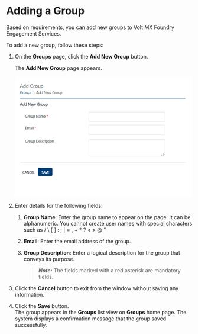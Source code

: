                              


Adding a Group
==============

Based on requirements, you can add new groups to Volt MX Foundry Engagement Services.

To add a new group, follow these steps:

1.  On the **Groups** page, click the **Add New Group** button.
    
    The **Add New Group** page appears.
    
    ![](../Resources/Images/Settings/Admin_Access/Groups/addnewgroup_580x391.png)
2.  Enter details for the following fields:
    1.  **Group Name**: Enter the group name to appear on the page. It can be alphanumeric. You cannot create user names with special characters such as / \\ \[ \] : ; | = , + \* ? < > @ "
    2.  **Email**: Enter the email address of the group.
    3.  **Group Description**: Enter a logical description for the group that conveys its purpose.
        
        > **_Note:_** The fields marked with a red asterisk are mandatory fields.
        
3.  Click the **Cancel** button to exit from the window without saving any information.
4.  Click the **Save** button.  
    The group appears in the **Groups** list view on **Groups** home page. The system displays a confirmation message that the group saved successfully.
